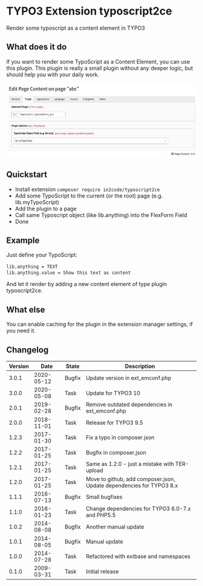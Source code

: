 # TYPO3 Extension typoscript2ce
Render some typoscript as a content element in TYPO3


## What does it do

If you want to render some TypoScript as a Content Element, you can use this plugin.
This plugin is really a small plugin without any deeper logic, but should help you with your daily work.

![Plugin example](Documentation/Images/screenshot_backend_tt_content.png "Example plugin")


## Quickstart

- Install extension `composer require in2code/typoscript2ce`
- Add some TypoScript to the current (or the root) page (e.g. lib.myTypoScript)
- Add the plugin to a page
- Call same Typoscript object (like lib.anything) into the FlexForm Field
- Done


## Example

Just define your TypoScript: 

```
lib.anything = TEXT
lib.anything.value = Show this text as content
```

And let it render by adding a new content element of type plugin typoscript2ce.


## What else

You can enable caching for the plugin in the extension manager settings, if you need it.

## Changelog

| Version    | Date       | State      | Description                                                                  |
| ---------- | ---------- | ---------- | ---------------------------------------------------------------------------- |
| 3.0.1      | 2020-05-12 | Bugfix     | Update version in ext_emconf.php                                             |
| 3.0.0      | 2020-05-08 | Task       | Update for TYPO3 10                                                          |
| 2.0.1      | 2019-02-28 | Bugfix     | Remove outdated dependencies in ext_emconf.php                               |
| 2.0.0      | 2018-11-01 | Task       | Release for TYPO3 9.5                                                        |
| 1.2.3      | 2017-01-30 | Task       | Fix a typo in composer.json                                                  |
| 1.2.2      | 2017-01-25 | Task       | Bugfix in composer.json                                                      |
| 1.2.1      | 2017-01-25 | Task       | Same as 1.2.0 - just a mistake with TER-upload                               |
| 1.2.0      | 2017-01-25 | Task       | Move to github, add composer.json, Update dependencies for TYPO3 8.x         |
| 1.1.1      | 2016-07-13 | Bugfix     | Small bugfixes                                                               |
| 1.1.0      | 2016-01-23 | Task       | Change dependencies for TYPO3 6.0-7.x and PHP5.5                             |
| 1.0.2      | 2014-08-08 | Bugfix     | Another manual update                                                        |
| 1.0.1      | 2014-08-05 | Bugfix     | Manual update                                                                |
| 1.0.0      | 2014-07-28 | Task       | Refactored with extbase and namespaces                                       |
| 0.1.0      | 2009-03-31 | Task       | Initial release                                                              |
